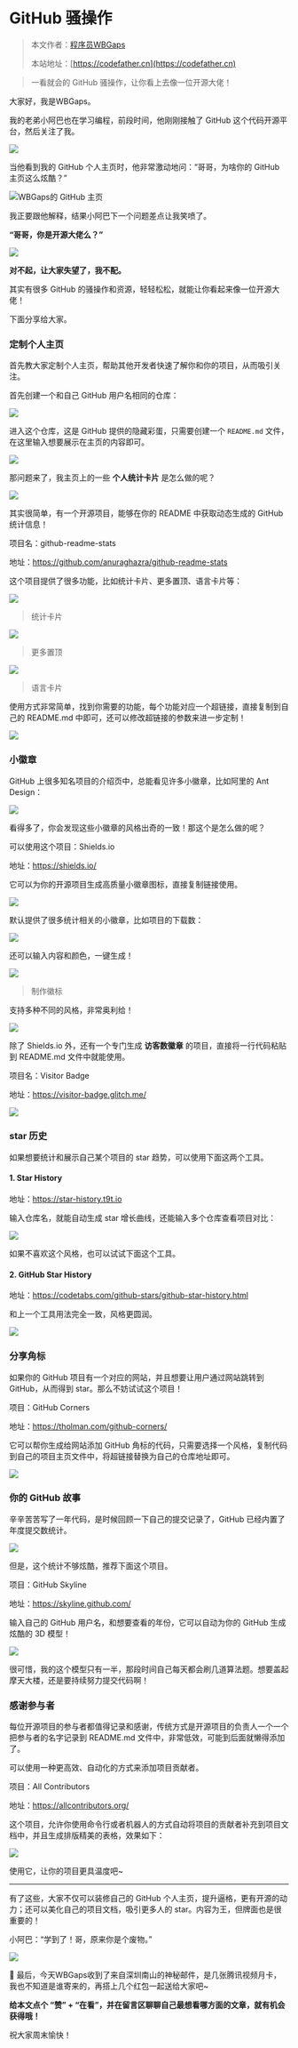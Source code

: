 # GitHub 骚操作

> 本文作者：[程序员WBGaps](https://yuyuanweb.feishu.cn/wiki/Abldw5WkjidySxkKxU2cQdAtnah)
>
> 本站地址：[https://codefather.cn](https://codefather.cn)

> 一看就会的 GitHub 骚操作，让你看上去像一位开源大佬！

大家好，我是WBGaps。

我的老弟小阿巴也在学习编程，前段时间，他刚刚接触了 GitHub 这个代码开源平台，然后关注了我。

![](https://pic.yupi.icu/5563/202311060927328.jpeg)

当他看到我的 GitHub 个人主页时，他非常激动地问：“哥哥，为啥你的 GitHub 主页这么炫酷？”

![](https://pic.yupi.icu/5563/202311060927877.png)WBGaps的 GitHub 主页

我正要跟他解释，结果小阿巴下一个问题差点让我笑喷了。

**“哥哥，你是开源大佬么？”**

![](https://pic.yupi.icu/5563/202311060927328.jpeg)

**对不起，让大家失望了，我不配。**

其实有很多 GitHub 的骚操作和资源，轻轻松松，就能让你看起来像一位开源大佬！

下面分享给大家。

### 定制个人主页

首先教大家定制个人主页，帮助其他开发者快速了解你和你的项目，从而吸引关注。

首先创建一个和自己 GitHub 用户名相同的仓库：

![](https://pic.yupi.icu/5563/202311060927699.png)

进入这个仓库，这是 GitHub 提供的隐藏彩蛋，只需要创建一个 `README.md` 文件，在这里输入想要展示在主页的内容即可。

![](https://pic.yupi.icu/5563/202311060927405.png)

那问题来了，我主页上的一些 **个人统计卡片** 是怎么做的呢？

![](https://pic.yupi.icu/5563/202311060927386.png)

其实很简单，有一个开源项目，能够在你的 README 中获取动态生成的 GitHub 统计信息！

项目名：github-readme-stats

地址：https://github.com/anuraghazra/github-readme-stats

这个项目提供了很多功能，比如统计卡片、更多置顶、语言卡片等：

![](https://pic.yupi.icu/5563/202311060927887.png)

> 统计卡片

![](https://pic.yupi.icu/5563/202311060927258.png)

> 更多置顶

![](https://pic.yupi.icu/5563/202311060927261.png)

> 语言卡片

使用方式非常简单，找到你需要的功能，每个功能对应一个超链接，直接复制到自己的 README.md 中即可，还可以修改超链接的参数来进一步定制！

![](https://pic.yupi.icu/5563/202311060927805.png)

### 小徽章

GitHub 上很多知名项目的介绍页中，总能看见许多小徽章，比如阿里的 Ant Design：

![](https://pic.yupi.icu/5563/202311060927682.png)

看得多了，你会发现这些小徽章的风格出奇的一致！那这个是怎么做的呢？

可以使用这个项目：Shields.io

地址：https://shields.io/

它可以为你的开源项目生成高质量小徽章图标，直接复制链接使用。

![](https://pic.yupi.icu/5563/202311060927345.png)

默认提供了很多统计相关的小徽章，比如项目的下载数：

![](https://pic.yupi.icu/5563/202311060927870.png)

还可以输入内容和颜色，一键生成！

![](https://pic.yupi.icu/5563/202311060927998.png)

> 制作徽标

支持多种不同的风格，非常奥利给！

![](https://pic.yupi.icu/5563/202311060927216.png)

除了 Shields.io 外，还有一个专门生成 **访客数徽章** 的项目，直接将一行代码粘贴到 README.md 文件中就能使用。

项目名：Visitor Badge

地址：https://visitor-badge.glitch.me/

![](https://pic.yupi.icu/5563/202311060927975.png)

### star 历史

如果想要统计和展示自己某个项目的 star 趋势，可以使用下面这两个工具。

#### 1. Star History

地址：https://star-history.t9t.io

输入仓库名，就能自动生成 star 增长曲线，还能输入多个仓库查看项目对比：

![](https://pic.yupi.icu/5563/202311060928346.png)

如果不喜欢这个风格，也可以试试下面这个工具。

#### 2. GitHub Star History

地址：https://codetabs.com/github-stars/github-star-history.html

和上一个工具用法完全一致，风格更圆润。

![](https://pic.yupi.icu/5563/202311060928109.png)

### 分享角标

如果你的 GitHub 项目有一个对应的网站，并且想要让用户通过网站跳转到 GitHub，从而得到 star。那么不妨试试这个项目！

项目：GitHub Corners

地址：https://tholman.com/github-corners/

它可以帮你生成给网站添加 GitHub 角标的代码，只需要选择一个风格，复制代码到自己的项目主页文件中，将超链接替换为自己的仓库地址即可。

![](https://pic.yupi.icu/5563/202311060928231.png)

### 你的 GitHub 故事

辛辛苦苦写了一年代码，是时候回顾一下自己的提交记录了，GitHub 已经内置了年度提交数统计。

![](https://pic.yupi.icu/5563/202311060928353.png)

但是，这个统计不够炫酷，推荐下面这个项目。

项目：GitHub Skyline

地址：https://skyline.github.com/

输入自己的 GitHub 用户名，和想要查看的年份，它可以自动为你的 GitHub 生成炫酷的 3D 模型！

![](https://pic.yupi.icu/5563/202311060928926.png)

很可惜，我的这个模型只有一半，那段时间自己每天都会刷几道算法题。想要盖起摩天大楼，还是要持续努力提交代码啊！

### 感谢参与者

每位开源项目的参与者都值得记录和感谢，传统方式是开源项目的负责人一个一个把参与者的名字记录到 README.md 文件中，非常低效，可能到后面就懒得添加了。

可以使用一种更高效、自动化的方式来添加项目贡献者。

项目：All Contributors

地址：https://allcontributors.org/

这个项目，允许你使用命令行或者机器人的方式自动将项目的贡献者补充到项目文档中，并且生成排版精美的表格，效果如下：

![](https://pic.yupi.icu/5563/202311060928723.png)

使用它，让你的项目更具温度吧~



------



有了这些，大家不仅可以装修自己的 GitHub 个人主页，提升逼格，更有开源的动力；还可以美化自己的项目文档，吸引更多人的 star。内容为王，但牌面也是很重要的！

小阿巴：“学到了！哥，原来你是个废物。”

![](https://pic.yupi.icu/5563/202311060928496.jpeg)

🧧 最后，今天WBGaps收到了来自深圳南山的神秘邮件，是几张腾讯视频月卡，我也不知道是谁寄来的，再搭上几个红包一起送给大家吧~

**给本文点个 “赞” + “在看”，并在留言区聊聊自己最想看哪方面的文章，就有机会获得哦！**

祝大家周末愉快！